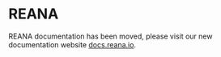 # REANA

REANA documentation has been moved, please visit our new documentation website [docs.reana.io](https://docs.reana.io).
